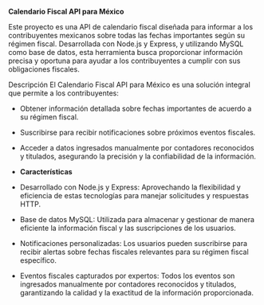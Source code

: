 **Calendario Fiscal API para México**

Este proyecto es una API de calendario fiscal diseñada para informar a los contribuyentes mexicanos sobre todas las fechas importantes según su régimen fiscal. Desarrollada con Node.js y Express, y utilizando MySQL como base de datos, esta herramienta busca proporcionar información precisa y oportuna para ayudar a los contribuyentes a cumplir con sus obligaciones fiscales.

Descripción
El Calendario Fiscal API para México es una solución integral que permite a los contribuyentes:

* Obtener información detallada sobre fechas importantes de acuerdo a su régimen fiscal.
* Suscribirse para recibir notificaciones sobre próximos eventos fiscales.
* Acceder a datos ingresados manualmente por contadores reconocidos y titulados, asegurando la precisión y la confiabilidad de la información.


* **Características**
* Desarrollado con Node.js y Express: Aprovechando la flexibilidad y eficiencia de estas tecnologías para manejar solicitudes y respuestas HTTP.
* Base de datos MySQL: Utilizada para almacenar y gestionar de manera eficiente la información fiscal y las suscripciones de los usuarios.
* Notificaciones personalizadas: Los usuarios pueden suscribirse para recibir alertas sobre fechas fiscales relevantes para su régimen fiscal específico.
* Eventos fiscales capturados por expertos: Todos los eventos son ingresados manualmente por contadores reconocidos y titulados, garantizando la calidad y la exactitud de la información proporcionada.